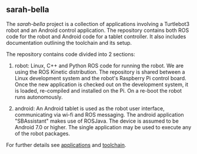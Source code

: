 ## sarah-bella
The *sarah-bella* project is a collection of applications involving a Turtlebot3 robot and an Android control application. The repository contains both ROS code for the robot and
Android code for a tablet controller. It also includes documentation outlining the toolchain and its setup.

The repository contains code divided into 2 sections:

1) robot: Linux, C++ and Python ROS code for running the robot. We are using the ROS Kinetic distribution. The repository is shared between a Linux development system and the robot's Raspberry Pi control board. Once the new application is checked out on the development system, it is loaded, re-compiled and installed on the Pi. On a re-boot the robot runs autonomously.

2) android: An Android tablet is used as the robot user interface, communicating via wi-fi and ROS messaging. The android application
 "SBAssistant" makes use of ROSJava. The device is assumed to be Android 7.0 or higher. The single application may be used to execute any of the robot packages.

 For further details see [applications](http://github.com/chuckcoughlin/sarah-bella/docs/applications.md) and [toolchain](https://github.com/chuckcoughlin/sarah-bella/docs/toolchain.md).
